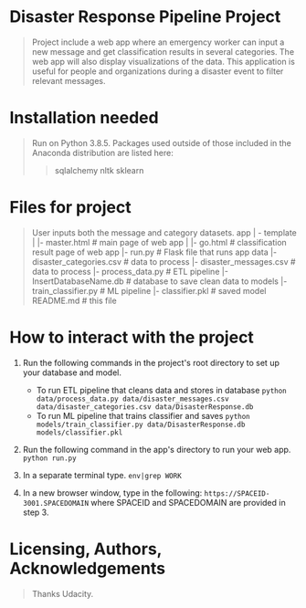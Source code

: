 # Disaster Response Pipeline Project
>  Project include a web app where an emergency worker can input a new message
>  and get classification results in several categories. The web app will also
>  display visualizations of the data. This application is useful for people and
>  organizations during a disaster event to filter relevant messages.

# Installation needed
> Run on Python 3.8.5. Packages used outside of those included in the Anaconda distribution are listed here:
>> sqlalchemy
>> nltk
>> sklearn

# Files for project
> User inputs both the message and category datasets.
app
| - template
| |- master.html # main page of web app
| |- go.html # classification result page of web app
|- run.py # Flask file that runs app
data
|- disaster_categories.csv # data to process
|- disaster_messages.csv # data to process
|- process_data.py # ETL pipeline
|- InsertDatabaseName.db # database to save clean data to
models
|- train_classifier.py # ML pipeline
|- classifier.pkl # saved model
README.md # this file

# How to interact with the project
1. Run the following commands in the project's root directory to set up your database and model.

    - To run ETL pipeline that cleans data and stores in database
        `python data/process_data.py data/disaster_messages.csv data/disaster_categories.csv data/DisasterResponse.db`
    - To run ML pipeline that trains classifier and saves
        `python models/train_classifier.py data/DisasterResponse.db models/classifier.pkl`

2. Run the following command in the app's directory to run your web app.
    `python run.py`

3. In a separate terminal type.
    `env|grep WORK`

4. In a new browser window, type in the following:
    `https://SPACEID-3001.SPACEDOMAIN`
   where SPACEID and SPACEDOMAIN are provided in step 3.

# Licensing, Authors, Acknowledgements
> Thanks Udacity.
